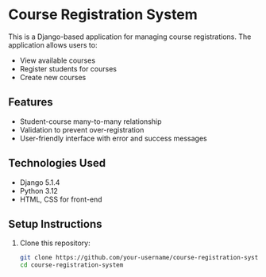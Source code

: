# Course Registration System

This is a Django-based application for managing course registrations. The application allows users to:
- View available courses
- Register students for courses
- Create new courses

## Features
- Student-course many-to-many relationship
- Validation to prevent over-registration
- User-friendly interface with error and success messages

## Technologies Used
- Django 5.1.4
- Python 3.12
- HTML, CSS for front-end

## Setup Instructions
1. Clone this repository:
   ```bash
   git clone https://github.com/your-username/course-registration-system.git
   cd course-registration-system
